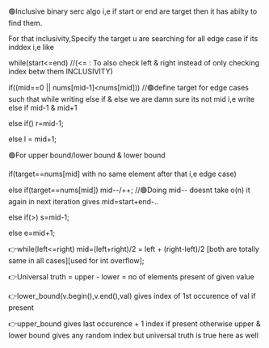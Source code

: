 🟢Inclusive binary serc algo i,e if start or end are target then it has abilty to find them. 

For that inclusivity,Specify the target u are searching for all edge case if its inddex i,e like 

while(start<=end) //(<= : To also check left & right instead of only checking index betw them INCLUSIVITY)

if((mid==0 || nums[mid-1]<nums[mid]))   //🟢define target for edge cases such that while writing else if & else we are damn sure its not mid i,e write else if mid-1 & mid+1


else if() r=mid-1;  

else l = mid+1;

🟢For upper bound/lower bound & lower bound 

if(target==nums[mid] with no same element after that i,e edge case) 

else if(target==nums[mid]) mid--/++;  //🟢Doing mid-- doesnt take o(n) it again in next iteration gives mid=start+end-.. 

else if(>) s=mid-1;

else e=mid+1;

👉while(left<=right) mid=(left+right)/2  =  left + (right-left)/2 [both are totally same in all cases][used for int overflow];


👉Universal truth = upper - lower = no of elements present of given value

👉lower_bound(v.begin(),v.end(),val) gives index of 1st occurence of val if present

👉upper_bound gives last occurence + 1 index if present otherwise upper & lower bound gives any random index but universal truth is true here as well
